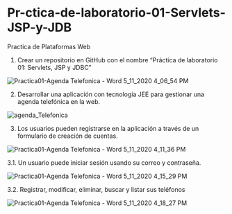 # Pr-ctica-de-laboratorio-01-Servlets-JSP-y-JDB
Practica de Plataformas Web

1.	Crear un repositorio en GitHub con el nombre “Práctica de laboratorio 01: Servlets, JSP y JDBC”

![Practica01-Agenda Telefonica - Word 5_11_2020 4_06_54 PM](https://user-images.githubusercontent.com/46872883/81611964-9eb68180-93a1-11ea-8907-6d74124a1225.png)

2.	Desarrollar una aplicación con tecnología JEE para gestionar una agenda telefónica en la web.

![agenda_Telefonica](https://user-images.githubusercontent.com/46872883/81612128-efc67580-93a1-11ea-9a41-aa25775d9561.png)

3.	Los usuarios pueden registrarse en la aplicación a través de un formulario de creación de cuentas.


![Practica01-Agenda Telefonica - Word 5_11_2020 4_11_36 PM](https://user-images.githubusercontent.com/46872883/81612265-2bf9d600-93a2-11ea-974e-cdb312e9f9c9.png)

3.1.	 Un usuario puede iniciar sesión usando su correo y contraseña.

![Practica01-Agenda Telefonica - Word 5_11_2020 4_15_29 PM](https://user-images.githubusercontent.com/46872883/81612634-c0643880-93a2-11ea-8fc2-9a0c20324037.png)

3.2.	Registrar, modificar, eliminar, buscar y listar sus teléfonos


![Practica01-Agenda Telefonica - Word 5_11_2020 4_18_27 PM](https://user-images.githubusercontent.com/46872883/81612890-2486fc80-93a3-11ea-9679-bbb058c45861.png)







